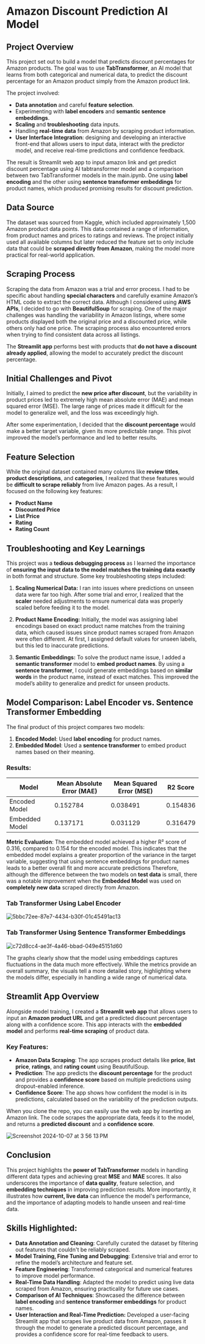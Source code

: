 # Amazon Discount Prediction AI Model

## Project Overview
This project set out to build a model that predicts discount percentages for Amazon products. The goal was to use **TabTransformer**, an AI model that learns from both categorical and numerical data, to predict the discount percentage for an Amazon product simply from the Amazon product link.

The project involved:
- **Data annotation** and careful **feature selection**.
- Experimenting with **label encoders** and **semantic sentence embeddings**.
- **Scaling** and **troubleshooting** data inputs.
- Handling **real-time data** from Amazon by scraping product information.
- **User Interface Integration**: designing and developing an interactive front-end that allows users to input data, interact with the predictor model, and receive real-time predictions and confidence feedback. 

The result is Streamlit web app to input amazon link and get predict discount percentage using AI tabtransformer model and a comparison between two TabTransformer models in the main.ipynb. One using **label encoding** and the other using **sentence transformer embeddings** for product names, which produced promising results for discount prediction.

## Data Source
The dataset was sourced from Kaggle, which included approximately 1,500 Amazon product data points. This data contained a range of information, from product names and prices to ratings and reviews. The project initially used all available columns but later reduced the feature set to only include data that could be **scraped directly from Amazon**, making the model more practical for real-world application.

## Scraping Process
Scraping the data from Amazon was a trial and error process. I had to be specific about handling **special characters** and carefully examine Amazon’s HTML code to extract the correct data. Although I considered using **AWS APIs**, I decided to go with **BeautifulSoup** for scraping. One of the major challenges was handling the variability in Amazon listings, where some products displayed both the original price and a discounted price, while others only had one price. The scraping process also encountered errors when trying to find consistent data across all listings.

The **Streamlit app** performs best with products that **do not have a discount already applied**, allowing the model to accurately predict the discount percentage.

## Initial Challenges and Pivot
Initially, I aimed to predict the **new price after discount**, but the variability in product prices led to extremely high mean absolute error (MAE) and mean squared error (MSE). The large range of prices made it difficult for the model to generalize well, and the loss was exceedingly high.

After some experimentation, I decided that the **discount percentage** would make a better target variable, given its more predictable range. This pivot improved the model’s performance and led to better results.

## Feature Selection
While the original dataset contained many columns like **review titles**, **product descriptions**, and **categories**, I realized that these features would be **difficult to scrape reliably** from live Amazon pages. As a result, I focused on the following key features:
- **Product Name**
- **Discounted Price**
- **List Price**
- **Rating**
- **Rating Count**

## Troubleshooting and Key Learnings
This project was a **tedious debugging process** as I learned the importance of **ensuring the input data to the model matches the training data exactly** in both format and structure. Some key troubleshooting steps included:

1. **Scaling Numerical Data:** I ran into issues where predictions on unseen data were far too high. After some trial and error, I realized that the **scaler** needed adjustments to ensure numerical data was properly scaled before feeding it to the model.
   
2. **Product Name Encoding:** Initially, the model was assigning label encodings based on exact product name matches from the training data, which caused issues since product names scraped from Amazon were often different. At first, I assigned default values for unseen labels, but this led to inaccurate predictions.

3. **Semantic Embeddings:** To solve the product name issue, I added a **semantic transformer** model to **embed product names**. By using a **sentence transformer**, I could generate embeddings based on **similar words** in the product name, instead of exact matches. This improved the model’s ability to generalize and predict for unseen products.

## Model Comparison: Label Encoder vs. Sentence Transformer Embedding
The final product of this project compares two models:
1. **Encoded Model**: Used **label encoding** for product names.
2. **Embedded Model**: Used a **sentence transformer** to embed product names based on their meaning.

### Results:

| Model            | Mean Absolute Error (MAE) | Mean Squared Error (MSE) | R2 Score   |
|------------------|--------------------------|--------------------------|------------|
| Encoded Model    | 0.152784                  | 0.038491                  | 0.154836   |
| Embedded Model   | 0.137171                  | 0.031129                  | 0.316479   |



**Metric Evaluation**: The embedded model achieved a higher R² score of 0.316, compared to 0.154 for the encoded model. This indicates that the embedded model explains a greater proportion of the variance in the target variable, suggesting that using sentence embeddings for product names leads to a better overall fit and more accurate predictions
Therefore, although the difference between the two models on **test data** is small, there was a notable improvement when the **Embedded Model** was used on **completely new data** scraped directly from Amazon.
### Tab Transformer Using Label Encoder
![5bbc72ee-87e7-4434-b30f-01c45491ac13](https://github.com/user-attachments/assets/4dd13424-4b4a-4cca-9e9d-1e27e9de0678)

### Tab Transformer Using Sentence Transformer Embeddings
![c72d8cc4-ae3f-4a46-bbad-049e45151d60](https://github.com/user-attachments/assets/bb9fcb03-c92d-4606-9276-dc4690f5aa82)

The graphs clearly show that the model using embeddings captures fluctuations in the data much more effectively. While the metrics provide an overall summary, the visuals tell a more detailed story, highlighting where the models differ, especially in handling a wide range of numerical data.


## Streamlit App Overview
Alongside model training, I created a **Streamlit web app** that allows users to input an **Amazon product URL** and get a predicted discount percentage along with a confidence score. This app interacts with the **embedded model** and performs **real-time scraping** of product data.

### Key Features:
- **Amazon Data Scraping**: The app scrapes product details like **price**, **list price**, **ratings**, and **rating count** using BeautifulSoup.
- **Prediction**: The app predicts the **discount percentage** for the product and provides a **confidence score** based on multiple predictions using dropout-enabled inference.
- **Confidence Score**: The app shows how confident the model is in its predictions, calculated based on the variability of the prediction outputs.

When you clone the repo, you can easily use the web app by inserting an Amazon link. The code scrapes the appropriate data, feeds it to the model, and returns a **predicted discount** and a **confidence score**.

![Screenshot 2024-10-07 at 3 56 13 PM](https://github.com/user-attachments/assets/26362d10-6539-408b-9b8d-f14973ca0597)



## Conclusion
This project highlights the **power of TabTransformer** models in handling different data types and achieving great **MSE** and **MAE** scores. It also underscores the importance of **data quality**, feature selection, and **embedding techniques** in improving prediction results. More importantly, it illustrates how **current, live data** can influence the model's performance, and the importance of adapting models to handle unseen and real-time data.

## Skills Highlighted:
- **Data Annotation and Cleaning**: Carefully curated the dataset by filtering out features that couldn't be reliably scraped.
- **Model Training, Fine Tuning and Debugging**: Extensive trial and error to refine the model’s architecture and feature set.
- **Feature Engineering**: Transformed categorical and numerical features to improve model performance.
- **Real-Time Data Handling**: Adapted the model to predict using live data scraped from Amazon, ensuring practicality for future use cases.
- **Comparison of AI Techniques**: Showcased the difference between **label encoding** and **sentence transformer embeddings** for product names.
- **User Interaction and Real-Time Prediction:** Developed a user-facing Streamlit app that scrapes live product data from Amazon, passes it through the model to generate a predicted discount percentage, and provides a confidence score for real-time feedback to users.

